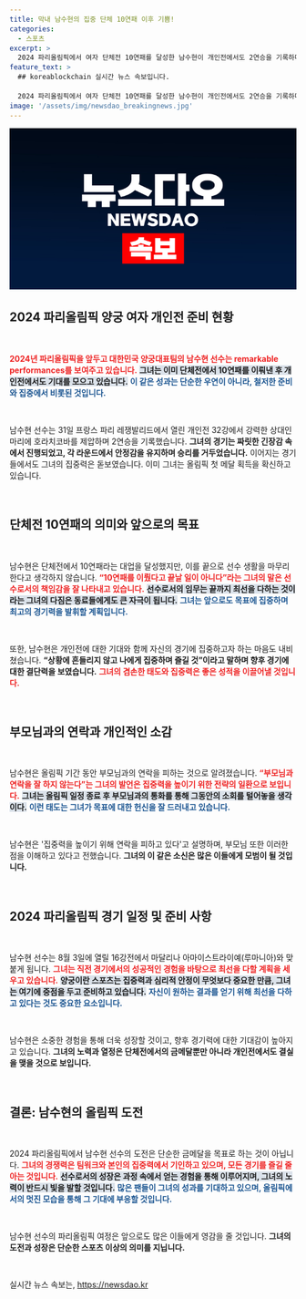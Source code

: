 ```yaml
---
title: 막내 남수현의 집중 단체 10연패 이후 기쁨!
categories:
  - 스포츠
excerpt: >
  2024 파리올림픽에서 여자 단체전 10연패를 달성한 남수현이 개인전에서도 2연승을 기록하며 금메달에 도전한다. 부모님과 통화 없이 집중 중이라는 그의 각오가 기대를 모은다!
feature_text: >
  ## koreablockchain 실시간 뉴스 속보입니다.

  2024 파리올림픽에서 여자 단체전 10연패를 달성한 남수현이 개인전에서도 2연승을 기록하며 금메달에 도전한다. 부모님과 통화 없이 집중 중이라는 그의 각오가 기대를 모은다!
image: '/assets/img/newsdao_breakingnews.jpg'
---
```


<p><img src="/assets/img/newsdao_breakingnews.jpg" alt="koreablockchain 속보" /></p>

<h2 data-ke-size="size26">2024 파리올림픽 양궁 여자 개인전 준비 현황</h2>

<p data-ke-size="size16">&nbsp;</p>

<p><b><span style="color: #ee2323;">2024년 파리올림픽을 앞두고 대한민국 양궁대표팀의 남수현 선수는 remarkable performances를 보여주고 있습니다.</span></b> <b><span style="background-color: #21538527;">그녀는 이미 단체전에서 10연패를 이뤄낸 후 개인전에서도 기대를 모으고 있습니다.</span></b> <b><span style="color: #1a5490;">이 같은 성과는 단순한 우연이 아니라, 철저한 준비와 집중에서 비롯된 것입니다.</span></b></p>

<p data-ke-size="size16">&nbsp;</p>

<p>남수현 선수는 31일 프랑스 파리 레쟁발리드에서 열린 개인전 32강에서 강력한 상대인 마리에 호라치코바를 제압하며 2연승을 기록했습니다. <b>그녀의 경기는 짜릿한 긴장감 속에서 진행되었고, 각 라운드에서 안정감을 유지하며 승리를 거두었습니다.</b> 이어지는 경기들에서도 그녀의 집중력은 돋보였습니다. 이미 그녀는 올림픽 첫 메달 획득을 확신하고 있습니다.</p>

<p data-ke-size="size16">&nbsp;</p>

<h2 data-ke-size="size26">단체전 10연패의 의미와 앞으로의 목표</h2>

<p data-ke-size="size16">&nbsp;</p>

<p>남수현은 단체전에서 10연패라는 대업을 달성했지만, 이를 끝으로 선수 생활을 마무리한다고 생각하지 않습니다. <b><span style="color: #ee2323;">“10연패를 이뤘다고 끝날 일이 아니다”라는 그녀의 말은 선수로서의 책임감을 잘 나타내고 있습니다.</span></b> <b><span style="background-color: #21538527;">선수로서의 임무는 끝까지 최선을 다하는 것이라는 그녀의 다짐은 동료들에게도 큰 자극이 됩니다.</span></b> <b><span style="color: #1a5490;">그녀는 앞으로도 목표에 집중하며 최고의 경기력을 발휘할 계획입니다.</span></b></p>

<p data-ke-size="size16">&nbsp;</p>

<p>또한, 남수현은 개인전에 대한 기대와 함께 자신의 경기에 집중하고자 하는 마음도 내비쳤습니다. <b>“상황에 흔들리지 않고 나에게 집중하며 즐길 것”이라고 말하며 향후 경기에 대한 결단력을 보였습니다.</b> <b><span style="color: #ee2323;">그녀의 겸손한 태도와 집중력은 좋은 성적을 이끌어낼 것입니다.</span></b></p>

<p data-ke-size="size16">&nbsp;</p>

<h2 data-ke-size="size26">부모님과의 연락과 개인적인 소감</h2>

<p data-ke-size="size16">&nbsp;</p>

<p>남수현은 올림픽 기간 동안 부모님과의 연락을 피하는 것으로 알려졌습니다. <b><span style="color: #ee2323;">“부모님과 연락을 잘 하지 않는다”는 그녀의 발언은 집중력을 높이기 위한 전략의 일환으로 보입니다.</span></b> <b><span style="background-color: #21538527;">그녀는 올림픽 일정 종료 후 부모님과의 통화를 통해 그동안의 소회를 털어놓을 생각이다.</span></b> <b><span style="color: #1a5490;">이런 태도는 그녀가 목표에 대한 헌신을 잘 드러내고 있습니다.</span></b></p>

<p data-ke-size="size16">&nbsp;</p>

<p>남수현은 '집중력을 높이기 위해 연락을 피하고 있다'고 설명하며, 부모님 또한 이러한 점을 이해하고 있다고 전했습니다. <b>그녀의 이 같은 소신은 많은 이들에게 모범이 될 것입니다.</b> </p>

<p data-ke-size="size16">&nbsp;</p>

<h2 data-ke-size="size26">2024 파리올림픽 경기 일정 및 준비 사항</h2>

<p data-ke-size="size16">&nbsp;</p>

<p>남수현 선수는 8월 3일에 열릴 16강전에서 마달리나 아마이스트라이예(루마니아)와 맞붙게 됩니다. <b><span style="color: #ee2323;">그녀는 직전 경기에서의 성공적인 경험을 바탕으로 최선을 다할 계획을 세우고 있습니다.</span></b> <b><span style="background-color: #21538527;"> 양궁이란 스포츠는 집중력과 심리적 안정이 무엇보다 중요한 만큼, 그녀는 여기에 중점을 두고 준비하고 있습니다.</span></b> <b><span style="color: #1a5490;">자신이 원하는 결과를 얻기 위해 최선을 다하고 있다는 것도 중요한 요소입니다.</span></b></p>

<p data-ke-size="size16">&nbsp;</p>

<p>남수현은 소중한 경험을 통해 더욱 성장할 것이고, 향후 경기력에 대한 기대감이 높아지고 있습니다. <b>그녀의 노력과 열정은 단체전에서의 금메달뿐만 아니라 개인전에서도 결실을 맺을 것으로 보입니다.</b> </p>

<p data-ke-size="size16">&nbsp;</p>

<h2 data-ke-size="size26">결론: 남수현의 올림픽 도전</h2>

<p data-ke-size="size16">&nbsp;</p>

<p>2024 파리올림픽에서 남수현 선수의 도전은 단순한 금메달을 목표로 하는 것이 아닙니다. <b><span style="color: #ee2323;">그녀의 경쟁력은 팀워크와 본인의 집중력에서 기인하고 있으며, 모든 경기를 즐길 줄 아는 것입니다.</span></b> <b><span style="background-color: #21538527;">선수로서의 성장은 과정 속에서 얻는 경험을 통해 이루어지며, 그녀의 노력이 반드시 빛을 발할 것입니다.</span></b> <b><span style="color: #1a5490;">많은 팬들이 그녀의 성과를 기대하고 있으며, 올림픽에서의 멋진 모습을 통해 그 기대에 부응할 것입니다.</span></b> </p>

<p data-ke-size="size16">&nbsp;</p>

<p>남수현 선수의 파리올림픽 여정은 앞으로도 많은 이들에게 영감을 줄 것입니다. <b>그녀의 도전과 성장은 단순한 스포츠 이상의 의미를 지닙니다.</b> <p data-ke-size="size16">&nbsp;</p></p>
실시간 뉴스 속보는, <a href="https://newsdao.kr" rel="dofollow">https://newsdao.kr</a>


